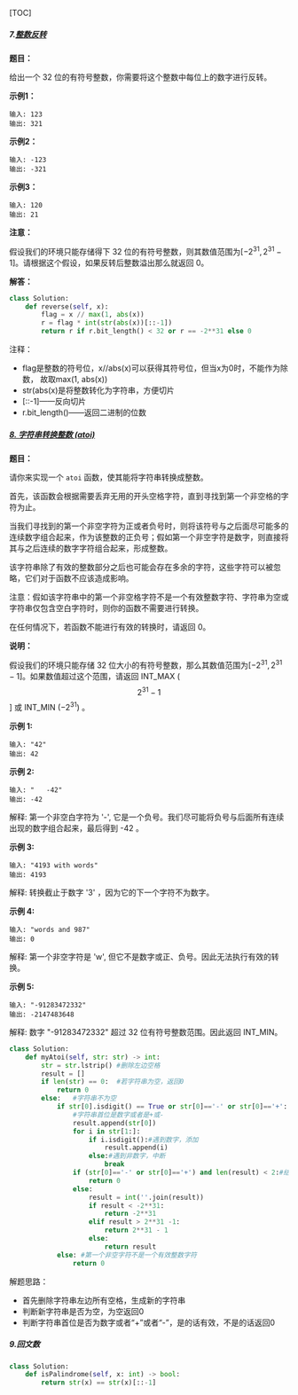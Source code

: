 [TOC]

##### 7.[整数反转](https://leetcode-cn.com/problems/reverse-integer/)

**题目：**

给出一个 32 位的有符号整数，你需要将这个整数中每位上的数字进行反转。

**示例1：**

```
输入: 123
输出: 321
```

**示例2：**

```
输入: -123
输出: -321
```

**示例3：**

```
输入: 120
输出: 21
```

**注意：**

假设我们的环境只能存储得下 32 位的有符号整数，则其数值范围为$[-2^{31}, 2^{31}-1]$。请根据这个假设，如果反转后整数溢出那么就返回 0。

**解答：**

```python
class Solution:
    def reverse(self, x):
        flag = x // max(1, abs(x))
        r = flag * int(str(abs(x))[::-1])
        return r if r.bit_length() < 32 or r == -2**31 else 0
```

注释：

- flag是整数的符号位，x//abs(x)可以获得其符号位，但当x为0时，不能作为除数， 故取max(1, abs(x))
- str(abs(x)是将整数转化为字符串，方便切片
- [::-1]——反向切片
- r.bit_length()——返回二进制的位数

##### [8. 字符串转换整数 (atoi)](https://leetcode-cn.com/problems/string-to-integer-atoi/)

**题目：**

请你来实现一个 `atoi` 函数，使其能将字符串转换成整数。

首先，该函数会根据需要丢弃无用的开头空格字符，直到寻找到第一个非空格的字符为止。

当我们寻找到的第一个非空字符为正或者负号时，则将该符号与之后面尽可能多的连续数字组合起来，作为该整数的正负号；假如第一个非空字符是数字，则直接将其与之后连续的数字字符组合起来，形成整数。

该字符串除了有效的整数部分之后也可能会存在多余的字符，这些字符可以被忽略，它们对于函数不应该造成影响。

注意：假如该字符串中的第一个非空格字符不是一个有效整数字符、字符串为空或字符串仅包含空白字符时，则你的函数不需要进行转换。

在任何情况下，若函数不能进行有效的转换时，请返回 0。

**说明：**

假设我们的环境只能存储 32 位大小的有符号整数，那么其数值范围为$[-2^{31}, 2^{31}-1]$。如果数值超过这个范围，请返回  INT_MAX ($$2^{31}-1$$] 或 INT_MIN ($-2^{31}$) 。

**示例 1:**

```
输入: "42"
输出: 42
```

**示例 2:**

```
输入: "   -42"
输出: -42
```

解释: 第一个非空白字符为 '-', 它是一个负号。我们尽可能将负号与后面所有连续出现的数字组合起来，最后得到 -42 。

**示例 3:**

```
输入: "4193 with words"
输出: 4193
```


解释: 转换截止于数字 '3' ，因为它的下一个字符不为数字。

**示例 4:**

```
输入: "words and 987"
输出: 0
```


解释: 第一个非空字符是 'w', 但它不是数字或正、负号。因此无法执行有效的转换。

**示例 5:**

```
输入: "-91283472332"
输出: -2147483648
```

解释: 数字 "-91283472332" 超过 32 位有符号整数范围。因此返回 INT_MIN。

```python
class Solution:
    def myAtoi(self, str: str) -> int:
        str = str.lstrip() #删除左边空格
        result = []
        if len(str) == 0:  #若字符串为空，返回0
            return 0
        else:   #字符串不为空
            if str[0].isdigit() == True or str[0]=='-' or str[0]=='+': 
                #字符串首位是数字或者是+或-
                result.append(str[0])
                for i in str[1:]:
                    if i.isdigit():#遇到数字，添加
                        result.append(i)
                    else:#遇到非数字，中断
                        break
                if (str[0]=='-' or str[0]=='+') and len(result) < 2:#结果只有一个符号位
                    return 0
                else:
                    result = int(''.join(result))
                    if result < -2**31:
                        return -2**31
                    elif result > 2**31 -1:
                        return 2**31 - 1
                    else:
                        return result
            else: #第一个非空字符不是一个有效整数字符
                return 0 
```

解题思路：

- 首先删除字符串左边所有空格，生成新的字符串
- 判断新字符串是否为空，为空返回0
- 判断字符串首位是否为数字或者“+”或者“-”，是的话有效，不是的话返回0



##### 9.回文数

```python
class Solution:
    def isPalindrome(self, x: int) -> bool:
        return str(x) == str(x)[::-1]
```

